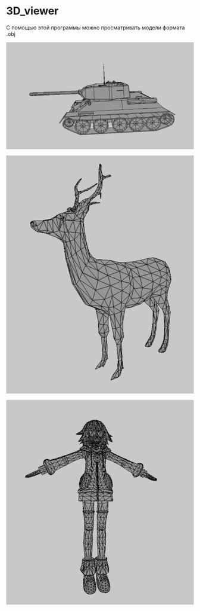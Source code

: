# 3D_viewer
С помощью этой программы можно просматривать модели формата .obj 

![Скриншот](https://github.com/KIvanX/3D_viewer/raw/master/screenshot.png)

![Скриншот](https://github.com/KIvanX/3D_viewer/raw/master/screenshot1.png)

![Скриншот](https://github.com/KIvanX/3D_viewer/raw/master/screenshots/img3.png)
